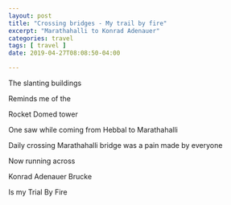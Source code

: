 ```yaml
---
layout: post
title: "Crossing bridges - My trail by fire"
excerpt: "Marathahalli to Konrad Adenauer"
categories: travel
tags: [ travel ]
date: 2019-04-27T08:08:50-04:00

---
```


The slanting buildings

Reminds me of the

Rocket Domed tower

One saw while coming from Hebbal to Marathahalli

Daily crossing Marathahalli bridge was a pain made by everyone

Now running across

Konrad Adenauer Brucke

Is my Trial By Fire
